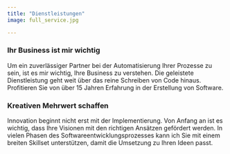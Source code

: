 ```yaml
---
title: "Dienstleistungen"
image: full_service.jpg

---
```

### Ihr Business ist mir wichtig
Um ein zuverlässiger Partner bei der Automatisierung Ihrer Prozesse zu sein, ist es mir wichtig, Ihre Business zu verstehen. Die geleistete Dienstleistung geht weit über das reine Schreiben von Code hinaus. Profitieren Sie von über 15 Jahren Erfahrung in der Erstellung von Software.

### Kreativen Mehrwert schaffen
Innovation beginnt nicht erst mit der Implementierung. Von Anfang an ist es wichtig, dass Ihre Visionen mit den richtigen Ansätzen gefördert werden. In vielen Phasen des Softwareentwicklungsprozesses kann ich Sie mit einem breiten Skillset unterstützen, damit die Umsetzung zu Ihren Ideen passt.